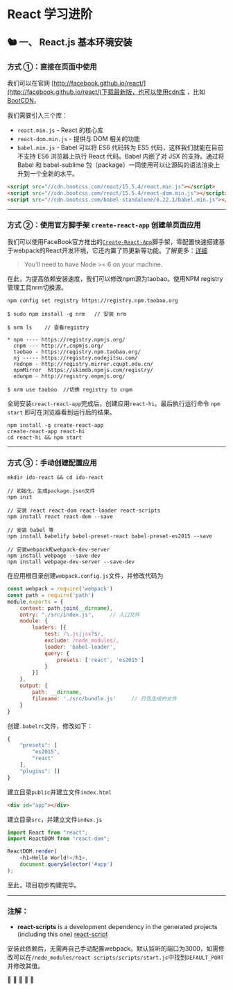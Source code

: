 # React 学习进阶

## 🐿 一、 React.js 基本环境安装

### 方式 ①：直接在页面中使用

我们可以在官网 [http://facebook.github.io/react/](http://facebook.github.io/react/)下载最新版，也可以使用cdn库
，比如[BootCDN](http://www.bootcdn.cn/react/)。

我们需要引入三个库：

+ `react.min.js` - React 的核心库
+ `react-dom.min.js` - 提供与 DOM 相关的功能
+ `babel.min.js` - Babel 可以将 ES6 代码转为 ES5 代码，这样我们就能在目前不支持 ES6 浏览器上执行 React 代码。Babel 内嵌了对 JSX 的支持。通过将 Babel 和 babel-sublime 包（package）一同使用可以让源码的语法渲染上升到一个全新的水平。


``` html 
<script src="//cdn.bootcss.com/react/15.5.4/react.min.js"></script>
<script src="//cdn.bootcss.com/react/15.5.4/react-dom.min.js"></script>
<script src="//cdn.bootcss.com/babel-standalone/6.22.1/babel.min.js"></script>
```

---

### 方式 ②：使用官方脚手架 `create-react-app` 创建单页面应用

我们可以使用FaceBook官方推出的[`Create-React-App`](https://github.com/facebookincubator/create-react-app)脚手架，零配置快速搭建基于webpack的React开发环境，它还内置了热更新等功能。了解更多：[详细](https://github.com/facebookincubator/create-react-app/blob/master/README.md#why-use-this)


> You’ll need to have Node >= 6 on your machine.

在此，为提高依赖安装速度，我们可以修改npm源为taobao。使用NPM registry 管理工具nrm切换源。

``` shell
npm config set registry https://registry.npm.taobao.org
```

``` shell
$ sudo npm install -g nrm   // 安装 nrm

$ nrm ls    // 查看registry

* npm ---- https://registry.npmjs.org/
  cnpm --- http://r.cnpmjs.org/
  taobao - https://registry.npm.taobao.org/
  nj ----- https://registry.nodejitsu.com/
  rednpm - http://registry.mirror.cqupt.edu.cn/
  npmMirror  https://skimdb.npmjs.com/registry/
  edunpm - http://registry.enpmjs.org/

$ nrm use taobao  //切换 registry to cnpm
```

全局安装`creact-react-app`完成后，创建应用`react-hi`。最后执行运行命令 `npm start` 即可在浏览器看到运行后的结果。

``` shell
npm install -g create-react-app
create-react-app react-hi 
cd react-hi && npm start
```
---

### 方式 ③：手动创建配置应用

``` shell
mkdir ido-react && cd ido-react

// 初始化，生成package.json文件
npm init 

// 安装 react react-dom react-loader react-scripts
npm install react react-dom --save 

// 安装 babel 等
npm install babelify babel-preset-react babel-preset-es2015 --save

// 安装webpack和webpack-dev-server
npm install webpage --save-dev
npm install webpage-dev-server --save-dev
```

在应用根目录创建`webpack.config.js`文件，并修改代码为

``` javascript
const webpack = require('webpack')
const path = require('path')
module.exports = {
    context: path.join(__dirname),
    entry: "./src/index.js",     // 入口文件
    module: {
        loaders: [{
            test: /\.js|jsx?$/,
            exclude: /node_modules/,
            loader: 'babel-loader',
            query: {
                presets: ['react', 'es2015']
            }
        }]
    },
    output: {
        path: __dirname,
        filename: './src/bundle.js'     // 打包生成的文件
    }
}
```

创建`.babelrc`文件，修改如下：

``` javascript
{
    "presets": [
        "es2015",
        "react"
    ],
    "plugins": []
}
```

建立目录`public`并建立文件`index.html`

``` html
<div id="app"></div>
```

建立目录`src`，并建立文件`index.js`
 
``` javascript
import React from "react";
import ReactDOM from "react-dom";

ReactDOM.render(
    <h1>Hello World!</h1>,
    document.querySelector('#app')
);
```

至此，项目初步构建完毕。

---

### 注解：

+ __react-scripts__ is a development dependency in the generated projects (including this one)
[react-script](https://github.com/facebookincubator/create-react-app/blob/master/packages/react-scripts/template/README.md)

安装此依赖后，无需再自己手动配置webpack。默认监听的端口为3000，如需修改可以在`/node_modules/react-scripts/scripts/start.js`中找到`DEFAULT_PORT`并修改其值。

 🐋 🐋 🐋 🐋 🐋 